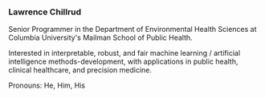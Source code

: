 ### Lawrence Chillrud
Senior Programmer in the Department of Environmental Health Sciences at Columbia University's Mailman School of Public Health.

Interested in interpretable, robust, and fair machine learning / artificial intelligence methods-development, with applications in public health, clinical healthcare, and precision medicine.

Pronouns: He, Him, His

<!--
**lawrence-chillrud/lawrence-chillrud** is a ✨ _special_ ✨ repository because its `README.md` (this file) appears on your GitHub profile.

Here are some ideas to get you started:

- 🔭 I’m currently working on ...
- 🌱 I’m currently learning ...
- 👯 I’m looking to collaborate on ...
- 🤔 I’m looking for help with ...
- 💬 Ask me about ...
- 📫 How to reach me: ...
- 😄 Pronouns: ...
- ⚡ Fun fact: ...
-->
